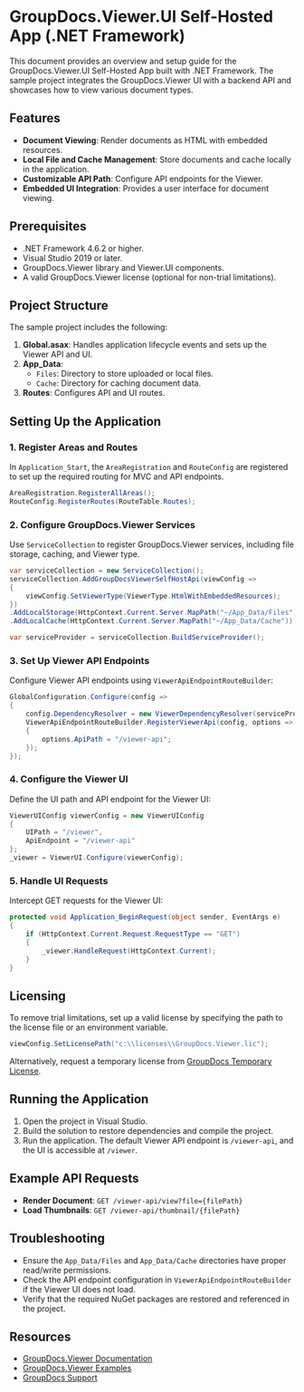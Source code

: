 # GroupDocs.Viewer.UI Self-Hosted App (.NET Framework)

This document provides an overview and setup guide for the GroupDocs.Viewer.UI Self-Hosted App built with .NET Framework. The sample project integrates the GroupDocs.Viewer UI with a backend API and showcases how to view various document types.

## Features
- **Document Viewing**: Render documents as HTML with embedded resources.
- **Local File and Cache Management**: Store documents and cache locally in the application.
- **Customizable API Path**: Configure API endpoints for the Viewer.
- **Embedded UI Integration**: Provides a user interface for document viewing.

## Prerequisites
- .NET Framework 4.6.2 or higher.
- Visual Studio 2019 or later.
- GroupDocs.Viewer library and Viewer.UI components.
- A valid GroupDocs.Viewer license (optional for non-trial limitations).

## Project Structure
The sample project includes the following:

1. **Global.asax**: Handles application lifecycle events and sets up the Viewer API and UI.
2. **App_Data**:
   - `Files`: Directory to store uploaded or local files.
   - `Cache`: Directory for caching document data.
3. **Routes**: Configures API and UI routes.

## Setting Up the Application

### 1. Register Areas and Routes
In `Application_Start`, the `AreaRegistration` and `RouteConfig` are registered to set up the required routing for MVC and API endpoints.

```csharp
AreaRegistration.RegisterAllAreas();
RouteConfig.RegisterRoutes(RouteTable.Routes);
```

### 2. Configure GroupDocs.Viewer Services
Use `ServiceCollection` to register GroupDocs.Viewer services, including file storage, caching, and Viewer type.

```csharp
var serviceCollection = new ServiceCollection();
serviceCollection.AddGroupDocsViewerSelfHostApi(viewConfig =>
{
    viewConfig.SetViewerType(ViewerType.HtmlWithEmbeddedResources);
})
.AddLocalStorage(HttpContext.Current.Server.MapPath("~/App_Data/Files"))
.AddLocalCache(HttpContext.Current.Server.MapPath("~/App_Data/Cache"));

var serviceProvider = serviceCollection.BuildServiceProvider();
```

### 3. Set Up Viewer API Endpoints
Configure Viewer API endpoints using `ViewerApiEndpointRouteBuilder`:

```csharp
GlobalConfiguration.Configure(config =>
{
    config.DependencyResolver = new ViewerDependencyResolver(serviceProvider);
    ViewerApiEndpointRouteBuilder.RegisterViewerApi(config, options =>
    {
        options.ApiPath = "/viewer-api";
    });
});
```

### 4. Configure the Viewer UI
Define the UI path and API endpoint for the Viewer UI:

```csharp
ViewerUIConfig viewerConfig = new ViewerUIConfig
{
    UIPath = "/viewer",
    ApiEndpoint = "/viewer-api"
};
_viewer = ViewerUI.Configure(viewerConfig);
```

### 5. Handle UI Requests
Intercept GET requests for the Viewer UI:

```csharp
protected void Application_BeginRequest(object sender, EventArgs e)
{
    if (HttpContext.Current.Request.RequestType == "GET")
    {
        _viewer.HandleRequest(HttpContext.Current);
    }
}
```

## Licensing
To remove trial limitations, set up a valid license by specifying the path to the license file or an environment variable.

```csharp
viewConfig.SetLicensePath("c:\\licenses\\GroupDocs.Viewer.lic");
```

Alternatively, request a temporary license from [GroupDocs Temporary License](https://purchase.groupdocs.com/temporary-license).

## Running the Application
1. Open the project in Visual Studio.
2. Build the solution to restore dependencies and compile the project.
3. Run the application. The default Viewer API endpoint is `/viewer-api`, and the UI is accessible at `/viewer`.

## Example API Requests
- **Render Document**: `GET /viewer-api/view?file={filePath}`
- **Load Thumbnails**: `GET /viewer-api/thumbnail/{filePath}`

## Troubleshooting
- Ensure the `App_Data/Files` and `App_Data/Cache` directories have proper read/write permissions.
- Check the API endpoint configuration in `ViewerApiEndpointRouteBuilder` if the Viewer UI does not load.
- Verify that the required NuGet packages are restored and referenced in the project.

## Resources
- [GroupDocs.Viewer Documentation](https://docs.groupdocs.com/viewer/net/)
- [GroupDocs.Viewer Examples](https://github.com/groupdocs-viewer/GroupDocs.Viewer-for-.NET)
- [GroupDocs Support](https://forum.groupdocs.com/)

